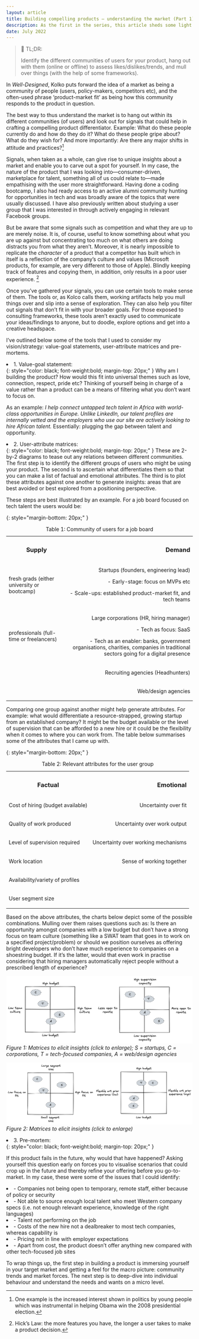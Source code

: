 ```yaml
---
layout: article
title: Building compelling products — understanding the market (Part 1)
description: As the first in the series, this article sheds some light on laying a strong foundation.
date: July 2022
---
```


> 🎯 TL;DR:
>
>Identify the different communities of users for your product, hang out with them (online or offline) to assess likes/dislikes/trends, and mull over things (with the help of some frameworks).



In _Well-Designed_, Kolko puts forward the idea of a market as being a community of people (users, policy-makers, competitors etc), and the often-used phrase ‘product-market fit’ as being how this community responds to the product in question.

The best way to thus understand the market is to hang out within its different communities (of users) and look out for signals that could help in crafting a compelling product differentiator. Example: What do these people currently do and how do they do it? What do these people gripe about? What do they wish for? And more importantly: Are there any major shifts in attitude and practices?[^1]

Signals, when taken as a whole, can give rise to unique insights about a market and enable you to carve out a spot for yourself. In my case, the nature of the product that I was looking into—consumer-driven, marketplace for talent, something all of us could relate to—made empathising with the user more straightforward. Having done a coding bootcamp, I also had ready access to an active alumni community hunting for opportunities in tech and was broadly aware of the topics that were usually discussed. I have also previously written about studying a user group that I was interested in through actively engaging in relevant Facebook groups.

But be aware that some signals such as competition and what they are up to are merely noise. It is, of course, useful to know something about what you are up against but concentrating too much on what others are doing distracts you from what they aren’t. Moreover, it is nearly impossible to replicate the *character* of a product that a competitor has built which in itself is a reflection of the company’s culture and values (Microsoft products, for example, are very different to those of Apple). Blindly keeping track of features and copying them, in addition, only results in a poor user experience. [^2]

Once you’ve gathered your signals, you can use certain tools to make sense of them. The tools or, as Kolco calls them, working artifacts help you mull things over and slip into a sense of exploration. They can also help you filter out signals that don’t fit in with your broader goals. For those exposed to consulting frameworks, these tools aren’t exactly used to communicate your ideas/findings to anyone, but to doodle, explore options and get into a creative headspace.

I’ve outlined below some of the tools that I used to consider my vision/strategy: value-goal statements, user-attribute matrices and pre-mortems.

<li> 1. Value-goal statement: </li> {: style="color: black; font-weight:bold; margin-top: 20px;" }
Why am I building the product? How would this fit into universal themes such as love, connection, respect, pride etc? Thinking of yourself being in charge of a value rather than a product can be a means of filtering what you don’t want to focus on.

As an example: _I help connect untapped tech talent in Africa with world-class opportunities in Europe. Unlike LinkedIn, our talent profiles are internally vetted and the employers who use our site are actively looking to hire African talent._ Essentially: plugging the gap between talent and opportunity.

<li> 2. User-attribute matrices: </li> {: style="color: black; font-weight:bold; margin-top: 20px;" }
These are 2-by-2 diagrams to tease out any relations between different communities. The first step is to identify the different groups of users who might be using your product. The second is to ascertain what differentiates them so that you can make a list of factual and emotional attributes. The third is to plot these attributes against one another to generate insights: areas that are best avoided or best explored from a positioning perspective.

<p> These steps are best illustrated by an example. For a job board focused on tech talent the users would be: </p> {: style="margin-bottom: 20px;" }


<table>
  <caption> Table 1: Community of users for a job board </caption>
  <tbody>
    <tr>
      <th><h3> Supply</h3></th>
      <th align="right"><h3>Demand</h3></th>
    </tr>
    <tr>
      <td> <p> fresh grads (either university or bootcamp)</p></td>
      <td align="right"><p>Startups (founders, engineering lead)</p>
          <p> - Early-stage: focus on MVPs etc </p>
          <p> - Scale-ups: established product-market fit, and tech teams</p>
      </td>
    </tr>
    <tr>
      <td> <p> professionals (full-time or freelancers) </p></td>
      <td align="right"><p>Large corporations (HR, hiring manager)</p>
          <p> - Tech as focus: SaaS </p>
          <p> - Tech as an enabler: banks, government organisations, charities, companies in traditional sectors going for a digital presence</p>
      </td>
    </tr>
    <tr>
      <td> <p>  </p></td>
      <td align="right"><p>Recruiting agencies (Headhunters)</p></td>
    </tr>
    <tr>
      <td> <p>  </p></td>
      <td align="right"><p>Web/design agencies</p></td>
    </tr>

  </tbody>
</table>

<p> Comparing one group against another might help generate attributes. For example: what would differentiate a resource-strapped, growing startup from an established company? It might be the budget available or the level of supervision that can be afforded to a new hire or it could be the flexibility when it comes to where you can work from. The table below summarises some of the attributes that I came up with. </p> {: style="margin-bottom: 20px;" }

<table>
  <caption> Table 2: Relevant attributes for the user group </caption>
  <tbody>
    <tr>
      <th><h3> Factual</h3></th>
      <th align="right"><h3>Emotional</h3></th>
    </tr>
    <tr>
      <td> <p> Cost of hiring (budget available)</p></td>
      <td align="right"><p>Uncertainty over fit</p></td>
    </tr>
    <tr>
      <td> <p> Quality of work produced </p></td>
      <td align="right"><p>Uncertainty over work output</p></td>
    </tr>
    <tr>
      <td> <p> Level of supervision required </p></td>
      <td align="right"><p>Uncertainty over working mechanisms</p></td>
    </tr>
    <tr>
      <td> <p> Work location </p></td>
      <td align="right"><p>Sense of working together</p></td>
    </tr>
    <tr>
      <td> <p> Availability/variety of profiles </p></td>
      <td align="right"><p></p></td>
    </tr>
    <tr>
      <td> <p> User segment size </p></td>
      <td align="right"><p></p></td>
    </tr>

  </tbody>
</table>

Based on the above attributes, the charts below depict some of the possible combinations. Mulling over them raises questions such as: Is there an opportunity amongst companies with a low budget but don’t have a strong focus on team culture (something like a SWAT team that goes in to work on a specified project/problem) or should we position ourselves as offering bright developers who don’t have much experience to companies on a shoestring budget. If it’s the latter, would that even work in practise considering that hiring managers automatically reject people without a prescribed length of experience?

[![Matrices](/public/chart1.png)](/public/chart1.png)
*Figure 1: Matrices to elicit insights (click to enlarge); S = startups, C = corporations, T = tech-focused companies, A = web/design agencies*

[![Matrices](/public/chart2.png)](/public/chart2.png)
*Figure 2: Matrices to elicit insights (click to enlarge)*

<li> 3. Pre-mortem: </li> {: style="color: black; font-weight:bold; margin-top: 20px;" }

If this product fails in the future, why would that have happened? Asking yourself this question early on forces you to visualise scenarios that could crop up in the future and thereby refine your offering before you go-to-market. In my case, these were some of the issues that I could identify:


<li> - Companies not being open to temporary, remote staff, either because of policy or security </li>
<li> - Not able to source enough local talent who meet Western company specs (i.e. not enough relevant experience, knowledge of the right languages) </li>
<li> - Talent not performing on the job </li>
<li> - Costs of the new hire not a dealbreaker to most  tech companies, whereas capability is </li>
<li> - Pricing not in line with employer expectations </li>
<li> - Apart from cost, the product doesn’t offer anything new compared with other tech-focused job sites </li>

To wrap things up, the first step in building a product is immersing yourself in your target market and getting a feel for the macro picture: community trends and market forces. The next step is to deep-dive into individual behaviour and understand the needs and wants on a micro level.


[^1]: One example is the increased interest shown in politics by young people which was instrumental in helping Obama win the 2008 presidential election.

[^2]: Hick’s Law: the more features you have, the longer a user takes to make a product decision.



